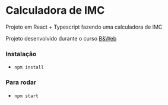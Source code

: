 # Calculadora de IMC

Projeto em React + Typescript
fazendo uma calculadora de IMC

Projeto desenvolvido durante o curso [B&Web](https://b7web.com.br)

### Instalação
- `npm install`

### Para rodar
- `npm start`